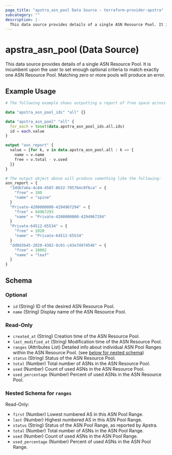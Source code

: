 ```yaml
---
page_title: "apstra_asn_pool Data Source - terraform-provider-apstra"
subcategory: ""
description: |-
  This data source provides details of a single ASN Resource Pool. It is incumbent upon the user to set enough optional criteria to match exactly one ASN Resource Pool. Matching zero or more pools will produce an error.
---
```


# apstra_asn_pool (Data Source)

This data source provides details of a single ASN Resource Pool. It is incumbent upon the user to set enough optional criteria to match exactly one ASN Resource Pool. Matching zero or more pools will produce an error.

## Example Usage

```terraform
# The following example shows outputting a report of free space across all ASN resource pools:

data "apstra_asn_pool_ids" "all" {}

data "apstra_asn_pool" "all" {
  for_each = toset(data.apstra_asn_pool_ids.all.ids)
  id = each.value
}

output "asn_report" {
  value = {for k, v in data.apstra_asn_pool.all : k => {
    name = v.name
    free = v.total - v.used
  }}
}

# The output object above will produce something like the following:
asn_report = {
  "3ddb7a6a-4c84-458f-8632-705764c0f6ca" = {
    "free" = 100
    "name" = "spine"
  }
  "Private-4200000000-4294967294" = {
    "free" = 94967293
    "name" = "Private-4200000000-4294967294"
  }
  "Private-64512-65534" = {
    "free" = 1020
    "name" = "Private-64512-65534"
  }
  "dd0d3b45-2020-4382-9c01-c43e7d474546" = {
    "free" = 10002
    "name" = "leaf"
  }
}
```

<!-- schema generated by tfplugindocs -->
## Schema

### Optional

- `id` (String) ID of the desired ASN Resource Pool.
- `name` (String) Display name of the ASN Resource Pool.

### Read-Only

- `created_at` (String) Creation time of the ASN Resource Pool.
- `last_modified_at` (String) Modification time of the ASN Resource Pool.
- `ranges` (Attributes List) Detailed info about individual ASN Pool Ranges within the ASN Resource Pool. (see [below for nested schema](#nestedatt--ranges))
- `status` (String) Status of the ASN Resource Pool.
- `total` (Number) Total number of ASNs in the ASN Resource Pool.
- `used` (Number) Count of used ASNs in the ASN Resource Pool.
- `used_percentage` (Number) Percent of used ASNs in the ASN Resource Pool.

<a id="nestedatt--ranges"></a>
### Nested Schema for `ranges`

Read-Only:

- `first` (Number) Lowest numbered AS in this ASN Pool Range.
- `last` (Number) Highest numbered AS in this ASN Pool Range.
- `status` (String) Status of the ASN Pool Range, as reported by Apstra.
- `total` (Number) Total number of ASNs in the ASN Pool Range.
- `used` (Number) Count of used ASNs in the ASN Pool Range.
- `used_percentage` (Number) Percent of used ASNs in the ASN Pool Range.
